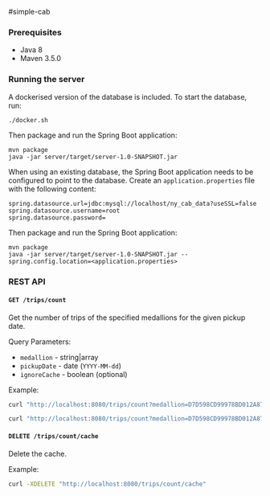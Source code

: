 #simple-cab

### Prerequisites

- Java 8
- Maven 3.5.0

### Running the server

A dockerised version of the database is included. To start the database, run: 

```sh
./docker.sh
```

Then package and run the Spring Boot application:

```
mvn package
java -jar server/target/server-1.0-SNAPSHOT.jar
```

When using an existing database, the Spring Boot application needs to be configured to point to the database. Create an `application.properties` file with the following content:

```properties
spring.datasource.url=jdbc:mysql://localhost/ny_cab_data?useSSL=false
spring.datasource.username=root
spring.datasource.password=
```

Then package and run the Spring Boot application:

```
mvn package
java -jar server/target/server-1.0-SNAPSHOT.jar --spring.config.location=<application.properties>
```

### REST API

#### `GET /trips/count`

Get the number of trips of the specified medallions for the given pickup date.

Query Parameters:
- `medallion` - string|array
- `pickupDate` - date (`YYYY-MM-dd`)
- `ignoreCache` - boolean (optional)

Example:

```sh
curl "http://localhost:8080/trips/count?medallion=D7D598CD99978BD012A87A76A7C891B7&medallion=5455D5FF2BD94D10B304A15D4B7F2735&pickupDate=2013-12-01"
```

```sh
curl "http://localhost:8080/trips/count?medallion=D7D598CD99978BD012A87A76A7C891B7&medallion=5455D5FF2BD94D10B304A15D4B7F2735&pickupDate=2013-12-01&ignoreCache=true"
```

#### `DELETE /trips/count/cache`

Delete the cache.

Example:

```sh
curl -XDELETE "http://localhost:8080/trips/count/cache"
```